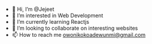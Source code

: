 - 👋 Hi, I’m @Jejeet
- 👀 I’m interested in Web Development
- 🌱 I’m currently learning Reactjs
- 💞️ I’m looking to collaborate on interesting websites
- 📫 How to reach me owonikokoadewunmi@gmail.com

<!---
Jejeet/Jejeet is a ✨ special ✨ repository because its `README.md` (this file) appears on your GitHub profile.
You can click the Preview link to take a look at your changes.
--->
